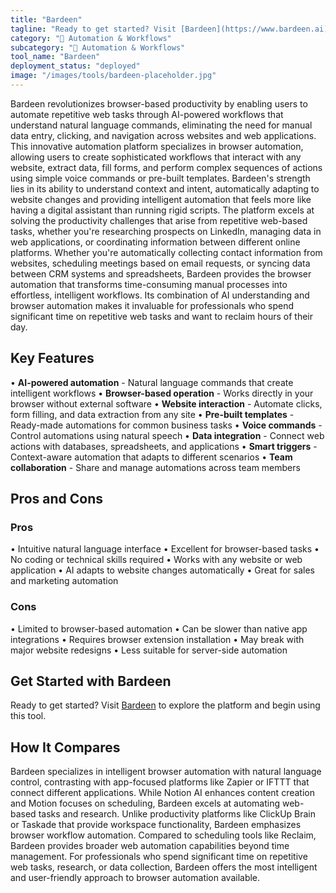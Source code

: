 ```yaml
---
title: "Bardeen"
tagline: "Ready to get started? Visit [Bardeen](https://www.bardeen.ai) to explore the platform and begin using this tool...."
category: "🔄 Automation & Workflows"
subcategory: "🔄 Automation & Workflows"
tool_name: "Bardeen"
deployment_status: "deployed"
image: "/images/tools/bardeen-placeholder.jpg"
---
```

Bardeen revolutionizes browser-based productivity by enabling users to automate repetitive web tasks through AI-powered workflows that understand natural language commands, eliminating the need for manual data entry, clicking, and navigation across websites and web applications. This innovative automation platform specializes in browser automation, allowing users to create sophisticated workflows that interact with any website, extract data, fill forms, and perform complex sequences of actions using simple voice commands or pre-built templates. Bardeen's strength lies in its ability to understand context and intent, automatically adapting to website changes and providing intelligent automation that feels more like having a digital assistant than running rigid scripts. The platform excels at solving the productivity challenges that arise from repetitive web-based tasks, whether you're researching prospects on LinkedIn, managing data in web applications, or coordinating information between different online platforms. Whether you're automatically collecting contact information from websites, scheduling meetings based on email requests, or syncing data between CRM systems and spreadsheets, Bardeen provides the browser automation that transforms time-consuming manual processes into effortless, intelligent workflows. Its combination of AI understanding and browser automation makes it invaluable for professionals who spend significant time on repetitive web tasks and want to reclaim hours of their day.

## Key Features

• **AI-powered automation** - Natural language commands that create intelligent workflows
• **Browser-based operation** - Works directly in your browser without external software
• **Website interaction** - Automate clicks, form filling, and data extraction from any site
• **Pre-built templates** - Ready-made automations for common business tasks
• **Voice commands** - Control automations using natural speech
• **Data integration** - Connect web actions with databases, spreadsheets, and applications
• **Smart triggers** - Context-aware automation that adapts to different scenarios
• **Team collaboration** - Share and manage automations across team members

## Pros and Cons

### Pros
• Intuitive natural language interface
• Excellent for browser-based tasks
• No coding or technical skills required
• Works with any website or web application
• AI adapts to website changes automatically
• Great for sales and marketing automation

### Cons
• Limited to browser-based automation
• Can be slower than native app integrations
• Requires browser extension installation
• May break with major website redesigns
• Less suitable for server-side automation

## Get Started with Bardeen

Ready to get started? Visit [Bardeen](https://www.bardeen.ai) to explore the platform and begin using this tool.

## How It Compares

Bardeen specializes in intelligent browser automation with natural language control, contrasting with app-focused platforms like Zapier or IFTTT that connect different applications. While Notion AI enhances content creation and Motion focuses on scheduling, Bardeen excels at automating web-based tasks and research. Unlike productivity platforms like ClickUp Brain or Taskade that provide workspace functionality, Bardeen emphasizes browser workflow automation. Compared to scheduling tools like Reclaim, Bardeen provides broader web automation capabilities beyond time management. For professionals who spend significant time on repetitive web tasks, research, or data collection, Bardeen offers the most intelligent and user-friendly approach to browser automation available.